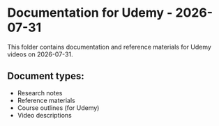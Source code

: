 # Documentation for Udemy - 2026-07-31

This folder contains documentation and reference materials for Udemy videos on 2026-07-31.

## Document types:
- Research notes
- Reference materials
- Course outlines (for Udemy)
- Video descriptions

